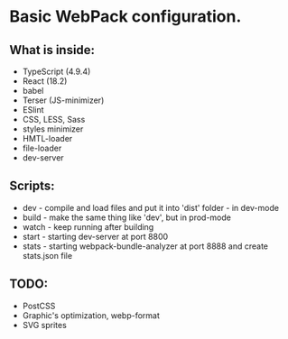 # Basic WebPack configuration.

## What is inside:

- TypeScript (4.9.4)
- React (18.2)
- babel
- Terser (JS-minimizer)
- ESlint
- CSS, LESS, Sass
- styles minimizer
- HMTL-loader
- file-loader
- dev-server

## Scripts:

- dev - compile and load files and put it into 'dist' folder - in dev-mode
- build - make the same thing like 'dev', but in prod-mode
- watch - keep running after building
- start - starting dev-server at port 8800
- stats - starting webpack-bundle-analyzer at port 8888 and create stats.json file

## TODO:

- PostCSS
- Graphic's optimization, webp-format
- SVG sprites